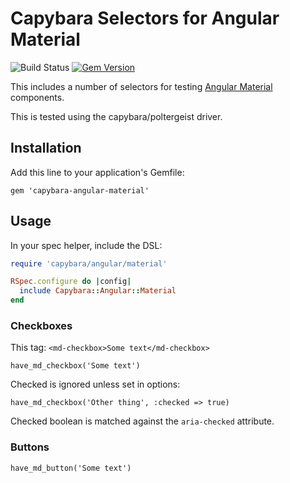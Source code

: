 # Capybara Selectors for Angular Material

![Build Status](https://circleci.com/gh/rimian/capybara-angular-material.png?style=shield&circle-token=f2873eb8a682807f1581927204052742bf8ecd94 "Build Status")
[![Gem Version](https://badge.fury.io/rb/capybara-angular-material.svg)](http://badge.fury.io/rb/capybara-angular-material)

This includes a number of selectors for testing [Angular Material](https://material.angularjs.org) components.

This is tested using the capybara/poltergeist driver.

## Installation

Add this line to your application's Gemfile:

    gem 'capybara-angular-material'

## Usage

In your spec helper, include the DSL:

```ruby
require 'capybara/angular/material'

RSpec.configure do |config|
  include Capybara::Angular::Material
end
```

### Checkboxes

This tag: `<md-checkbox>Some text</md-checkbox>`

```
have_md_checkbox('Some text')
```

Checked is ignored unless set in options:

```
have_md_checkbox('Other thing', :checked => true)
```

Checked boolean is matched against the `aria-checked` attribute.

### Buttons

```
have_md_button('Some text')
```
